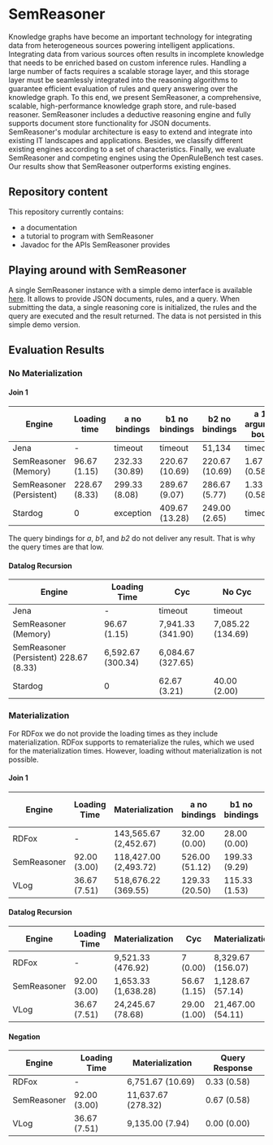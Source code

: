 # SemReasoner
Knowledge graphs have become an important technology for integrating data from heterogeneous sources powering intelligent applications. Integrating data from various sources often results in incomplete knowledge that needs to be enriched based on custom inference rules. Handling a large number of facts requires a scalable storage layer, and this storage layer must be seamlessly integrated into the reasoning algorithms to guarantee efficient evaluation of rules and query answering over the knowledge graph. To this end, we present SemReasoner, a comprehensive, scalable, high-performance knowledge graph store, and rule-based reasoner. SemReasoner includes a deductive reasoning engine and fully supports document store functionality for JSON documents. SemReasoner's modular architecture is easy to extend and integrate into existing IT landscapes and applications. Besides, we classify different existing engines according to a set of characteristics. Finally, we evaluate SemReasoner and competing engines using the OpenRuleBench test cases. Our results show that SemReasoner outperforms existing engines.

## Repository content
This repository currently contains:
- a documentation
- a tutorial to program with SemReasoner
- Javadoc for the APIs SemReasoner provides

## Playing around with SemReasoner
A single SemReasoner instance with a simple demo interface is available [here](http://95.217.61.50:8100/). It allows to provide JSON documents, rules, and a query. When submitting the data, a single reasoning core is initialized, the rules and the query are executed and the result returned. The data is not persisted in this simple demo version.

## Evaluation Results

### No Materialization

#### Join 1
| Engine | Loading time | a no bindings | b1 no bindings | b2 no bindings | a 1st argument bound | b1 1st argument bound | b2 1st argument bound | a 2nd argument bound | b1 2nd argument bound | b2 2nd argument bound |
|--------|--------------|---------------|----------------|----------------|----------------------|-----------------------|-----------------------|----------------------|-----------------------|-----------------------|
| Jena | - |timeout | timeout | 51,134 | timeout | timeout | timeout | timeout | timeout | timeout |
| SemReasoner (Memory) | 96.67 (1.15) | 232.33 (30.89) | 220.67 (10.69) | 220.67 (10.69) | 1.67 (0.58) | 1.00 (1.00) | 1.00 (1.00) | 1.33 (0.58) | 4.33 (2.89) | 1.33 (0.58) |
| SemReasoner (Persistent) | 228.67 (8.33) | 299.33 (8.08) | 289.67 (9.07) | 286.67 (5.77) | 1.33 (0.58) | 1.00 (0.00) | 1.00 (0.00) | 1.00 (0.00) | 2.67 (2.89) | 1.00 (0.00) |
| Stardog | 0 | exception | 409.67 (13.28) | 249.00 (2.65) | timeout | timeout | 33.67 (6.35) | timeout | timeout | 28.33 (2.08) |

The query bindings for _a_, _b1_, and _b2_ do not deliver any result. That is why the query times are that low.


#### Datalog Recursion
| Engine | Loading Time | Cyc | No Cyc |
|--------|--------------|-----|--------|
| Jena | - | timeout | timeout |
| SemReasoner (Memory) | 96.67 (1.15) | 7,941.33 (341.90) | 7,085.22 (134.69) |
| SemReasoner (Persistent) 228.67 (8.33) | 6,592.67 (300.34) | 6,084.67 (327.65) |
| Stardog | 0 | 62.67 (3.21) | 40.00 (2.00) |

### Materialization

For RDFox we do not provide the loading times as they include materialization. RDFox supports to rematerialize the rules, which we used for the materialization times. However, loading without materialization is not possible.

#### Join 1
| Engine | Loading Time | Materialization | a no bindings | b1 no bindings | b2 no bindings | a 1st argument bound | b1 1st argument bound | b2 1st argument bound | a 2nd argument bound | b1 2nd argument bound | b2 2nd argument bound |
|--------|--------------|-----------------|---------------|----------------|----------------|----------------------|-----------------------|-----------------------|----------------------|-----------------------|-----------------------|
| RDFox | - | 143,565.67 (2,452.67) | 32.00 (0.00) | 28.00 (0.00) | 27.67 (0.58) | 0.00 (0.00) | 0.33 (0.58) | 0.00 (0.00) | 0.33 (0.58) | 0.33 (0.58) | 0.33 (0.58) |
| SemReasoner | 92.00 (3.00) | 118,427.00 (2,493.72) | 526.00 (51.12) | 199.33 (9.29) | 248.33 (11.37) | 2.00 (0.00) | 2.00 (0.00) | 1.33 (0.58) | 1.00 (0.00) | 1.00 (0.00) | 1.33 (0.58) |
| VLog | 36.67 (7.51) | 518,676.22 (369.55) | 129.33 (20.50) | 115.33 (1.53) | 117.67 (1.53) | 10.67 (1.15) | 10.67 (1.15) | 9,67 (1.15) | 11.33 (0.58) | 10.67 (0.58) | 11.00 (1.00) |


#### Datalog Recursion
| Engine | Loading Time | Materialization | Cyc | Materialization | No Cyc |
|--------|--------------|-----------------|-----|-----------------|--------|
| RDFox | - | 9,521.33 (476.92) | 7 (0.00) | 8,329.67 (156.07) | 7.00 (0.00) |
| SemReasoner | 92.00 (3.00) | 1,653.33 (1,638.28) | 56.67 (1.15) | 1,128.67 (57.14) | 54.33 (1.15) |
| VLog | 36.67 (7.51) | 24,245.67 (78.68) | 29.00 (1.00) | 21,467.00 (54.11) | 28.33 (1.15) |


#### Negation
| Engine | Loading Time | Materialization | Query Response |
|--------|--------------|-----------------|----------------|
| RDFox | - | 6,751.67 (10.69) | 0.33 (0.58) |
| SemReasoner | 92.00 (3.00) | 11,637.67 (278.32) | 0.67 (0.58) |
| VLog | 36.67 (7.51) | 9,135.00 (7.94) | 0.00 (0.00) |
